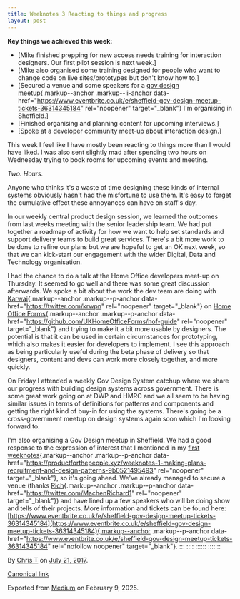 ```yaml
---
title: Weeknotes 3 Reacting to things and progress 
layout: post
---
```


**Key things we achieved this week:**

-   [Mike finished prepping for new access needs training for
    interaction designers. Our first pilot session is next week.]
-   [Mike also organised some training designed for people who want to
    change code on live sites/prototypes but don't know how to.]
-   [Secured a venue and some speakers for a [gov design
    meetup](https://www.eventbrite.co.uk/e/sheffield-gov-design-meetup-tickets-36314345184){.markup--anchor
    .markup--li-anchor
    data-href="https://www.eventbrite.co.uk/e/sheffield-gov-design-meetup-tickets-36314345184"
    rel="noopener" target="_blank"} I'm organising in Sheffield.]
-   [Finished organising and planning content for upcoming
    interviews.]
-   [Spoke at a developer community meet-up about interaction
    design.]

This week I feel like I have mostly been reacting to things more than I
would have liked. I was also sent slightly mad after spending two hours
on Wednesday trying to book rooms for upcoming events and meeting.

*Two. Hours.*

Anyone who thinks it's a waste of time designing these kinds of internal
systems obviously hasn't had the misfortune to use them. It's easy to
forget the cumulative effect these annoyances can have on staff's day.

In our weekly central product design session, we learned the outcomes
from last weeks meeting with the senior leadership team. We had put
together a roadmap of activity for how we want to help set standards and
support delivery teams to build great services. There's a bit more work
to be done to refine our plans but we are hopeful to get an OK next
week, so that we can kick-start our engagement with the wider Digital,
Data and Technology organisation.

I had the chance to do a talk at the Home Office developers meet-up on
Thursday. It seemed to go well and there was some great discussion
afterwards. We spoke a bit about the work the dev team are doing with
[Karwai](https://twitter.com/krwpn){.markup--anchor .markup--p-anchor
data-href="https://twitter.com/krwpn" rel="noopener" target="_blank"} on
[Home Office
Forms](https://github.com/UKHomeOfficeForms/hof-guide){.markup--anchor
.markup--p-anchor
data-href="https://github.com/UKHomeOfficeForms/hof-guide"
rel="noopener" target="_blank"} and trying to make it a bit more usable
by designers. The potential is that it can be used in certain
circumstances for prototyping, which also makes it easier for developers
to implement. I see this approach as being particularly useful during
the beta phase of delivery so that designers, content and devs can work
more closely together, and more quickly.

On Friday I attended a weekly Gov Design System catchup where we share
our progress with building design systems across government. There is
some great work going on at DWP and HMRC and we all seem to be having
similar issues in terms of definitions for patterns and components and
getting the right kind of buy-in for using the systems. There's going be
a cross-government meetup on design systems again soon which I'm looking
forward to.

I'm also organising a Gov Design meetup in Sheffield. We had a good
response to the expression of interest that I mentioned in my [first
weeknotes](https://productforthepeople.xyz/weeknotes-1-making-plans-recruitment-and-design-patterns-9b0521495493){.markup--anchor
.markup--p-anchor
data-href="https://productforthepeople.xyz/weeknotes-1-making-plans-recruitment-and-design-patterns-9b0521495493"
rel="noopener" target="_blank"}, so it's going ahead. We've already
managed to secure a venue (thanks
[Rich](https://twitter.com/MachenRichard1){.markup--anchor
.markup--p-anchor data-href="https://twitter.com/MachenRichard1"
rel="noopener" target="_blank"}) and have lined up a few speakers who
will be doing show and tells of their projects. More information and
tickets can be found here:
[https://www.eventbrite.co.uk/e/sheffield-gov-design-meetup-tickets-36314345184](https://www.eventbrite.co.uk/e/sheffield-gov-design-meetup-tickets-36314345184){.markup--anchor
.markup--p-anchor
data-href="https://www.eventbrite.co.uk/e/sheffield-gov-design-meetup-tickets-36314345184"
rel="nofollow noopener" target="_blank"}.
:::
::::
::::::
:::::::

By [Chris T](https://medium.com/@ctdesign) on [July
21, 2017](https://medium.com/p/57f479c79e67).

[Canonical
link](https://medium.com/@ctdesign/weeknotes-3-reacting-to-things-and-progress-57f479c79e67)

Exported from [Medium](https://medium.com) on February 9, 2025.
